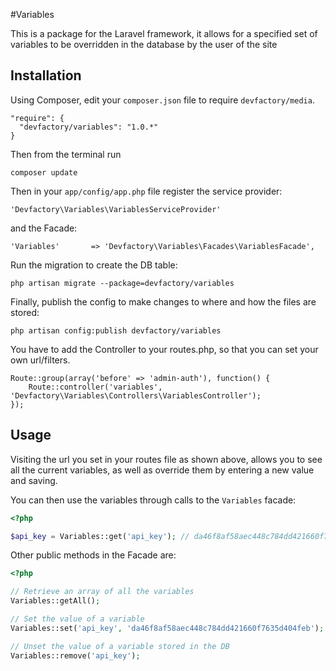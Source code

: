 #Variables

This is a package for the Laravel framework, it allows for a specified set of variables to be overridden in the database by the user of the site

## Installation

Using Composer, edit your `composer.json` file to require `devfactory/media`.

    "require": {
      "devfactory/variables": "1.0.*"
    }

Then from the terminal run

    composer update

Then in your `app/config/app.php` file register the service provider:

    'Devfactory\Variables\VariablesServiceProvider'

and the Facade:

    'Variables'       => 'Devfactory\Variables\Facades\VariablesFacade',

Run the migration to create the DB table:

    php artisan migrate --package=devfactory/variables

Finally, publish the config to make changes to where and how the files are stored:

    php artisan config:publish devfactory/variables

You have to add the Controller to your routes.php, so that you can set your own url/filters.

    Route::group(array('before' => 'admin-auth'), function() {
        Route::controller('variables', 'Devfactory\Variables\Controllers\VariablesController');
    });

## Usage

Visiting the url you set in your routes file as shown above, allows you to see all the current variables, as well as override them by entering a new value and saving.

You can then use the variables through calls to the `Variables` facade:

```php
<?php

$api_key = Variables::get('api_key'); // da46f8af58aec448c784dd421660f7635d404feb
```

Other public methods in the Facade are:

```php
<?php

// Retrieve an array of all the variables
Variables::getAll();

// Set the value of a variable
Variables::set('api_key', 'da46f8af58aec448c784dd421660f7635d404feb');

// Unset the value of a variable stored in the DB
Variables::remove('api_key');
```
